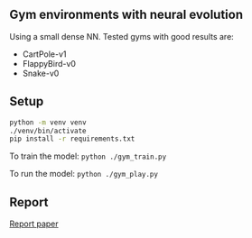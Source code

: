 ## Gym environments with neural evolution

Using a small dense NN. Tested gyms with good results are:
 - CartPole-v1
 - FlappyBird-v0
 - Snake-v0


## Setup

```sh
python -m venv venv
./venv/bin/activate
pip install -r requirements.txt
```

To train the model:
`python ./gym_train.py`

To run the model:
`python ./gym_play.py`


## Report
[Report paper](https://www.overleaf.com/read/rhgfnwkbdtsv)
